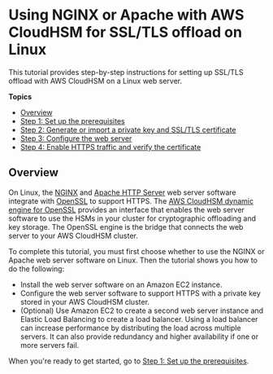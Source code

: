 # Using NGINX or Apache with AWS CloudHSM for SSL/TLS offload on Linux<a name="third-offload-linux-openssl"></a>

This tutorial provides step\-by\-step instructions for setting up SSL/TLS offload with AWS CloudHSM on a Linux web server\.

**Topics**
+ [Overview](#ssl-offload-linux-openssl-overview)
+ [Step 1: Set up the prerequisites](ssl-offload-prerequisites.md)
+ [Step 2: Generate or import a private key and SSL/TLS certificate](ssl-offload-import-or-generate-private-key-and-certificate.md)
+ [Step 3: Configure the web server](ssl-offload-configure-web-server.md)
+ [Step 4: Enable HTTPS traffic and verify the certificate](ssl-offload-enable-traffic-and-verify-certificate.md)

## Overview<a name="ssl-offload-linux-openssl-overview"></a>

On Linux, the [NGINX](https://nginx.org/en/) and [Apache HTTP Server](https://httpd.apache.org/) web server software integrate with [OpenSSL](https://www.openssl.org/) to support HTTPS\. The [AWS CloudHSM dynamic engine for OpenSSL](openssl-library.md) provides an interface that enables the web server software to use the HSMs in your cluster for cryptographic offloading and key storage\. The OpenSSL engine is the bridge that connects the web server to your AWS CloudHSM cluster\.

To complete this tutorial, you must first choose whether to use the NGINX or Apache web server software on Linux\. Then the tutorial shows you how to do the following:
+ Install the web server software on an Amazon EC2 instance\.
+ Configure the web server software to support HTTPS with a private key stored in your AWS CloudHSM cluster\.
+ \(Optional\) Use Amazon EC2 to create a second web server instance and Elastic Load Balancing to create a load balancer\. Using a load balancer can increase performance by distributing the load across multiple servers\. It can also provide redundancy and higher availability if one or more servers fail\.

When you're ready to get started, go to [Step 1: Set up the prerequisites](ssl-offload-prerequisites.md)\.